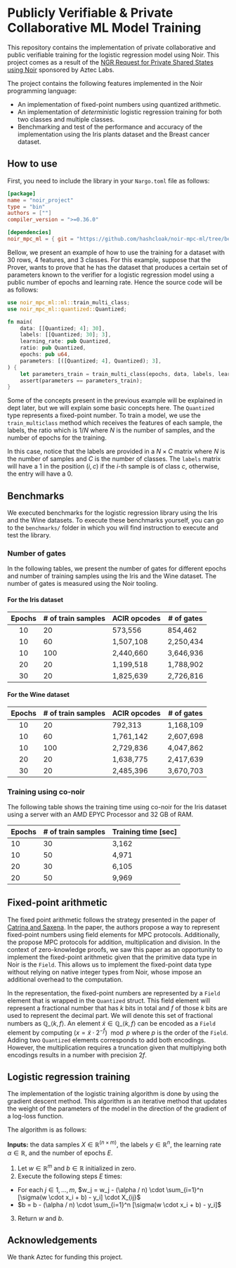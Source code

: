 # Publicly Verifiable & Private Collaborative ML Model Training

This repository contains the implementation of private collaborative and public
verifiable training for the logistic regression model using Noir. This project
comes as a result of the [NGR Request for Private Shared States using Noir](https://github.com/orgs/noir-lang/discussions/6317)
sponsored by Aztec Labs.

The project contains the following features implemented in the Noir programming
language:

- An implementation of fixed-point numbers using quantized arithmetic.
- An implementation of *deterministic* logistic regression training for both two
classes and multiple classes.
- Benchmarking and test of the performance and accuracy of the implementation
using the Iris plants dataset and the Breast cancer dataset.

## How to use

First, you need to include the library in your `Nargo.toml` file as follows:

```toml
[package]
name = "noir_project"
type = "bin"
authors = [""]
compiler_version = ">=0.36.0"

[dependencies]
noir_mpc_ml = { git = "https://github.com/hashcloak/noir-mpc-ml/tree/benchmarking/lib", branch = "master" }
```

Bellow, we present an example of how to use the training for a dataset with 30
rows, 4 features, and 3 classes. For this example, suppose that the Prover,
wants to prove that he has the dataset that produces a certain set of parameters
known to the verifier for a logistic regression model using a public number of
epochs and learning rate. Hence the source code will be as follows:

```rust
use noir_mpc_ml::ml::train_multi_class;
use noir_mpc_ml::quantized::Quantized;

fn main(
    data: [[Quantized; 4]; 30],
    labels: [[Quantized; 30]; 3],
    learning_rate: pub Quantized,
    ratio: pub Quantized,
    epochs: pub u64,
    parameters: [([Quantized; 4], Quantized); 3],
) {
    let parameters_train = train_multi_class(epochs, data, labels, learning_rate, ratio);
    assert(parameters == parameters_train);
}
```

Some of the concepts present in the previous example will be explained in dept
later, but we will explain some basic concepts here. The `Quantized` type
represents a fixed-point number. To train a model, we use the `train_multiclass`
method which receives the features of each sample, the labels, the ratio which
is $1 / N$ where $N$ is the number of samples, and the number of epochs for the
training.

In this case, notice that the labels are provided in a $N \times C$ matrix where
$N$ is the number of samples and $C$ is the number of classes. The `labels`
matrix will have a 1 in the position $(i, c)$ if the $i$-th sample is of class
$c$, otherwise, the entry will have a 0.

## Benchmarks

We executed benchmarks for the logistic regression library using the Iris and the Wine datasets. To execute these benchmarks yourself, you can go to the `benchmarks/` folder in which you will find instruction to execute and test the library.

### Number of gates

In the following tables, we present the number of gates for different epochs and number of training samples using the Iris and the Wine dataset. The number of gates is measured using the Noir tooling.

#### For the Iris dataset

| **Epochs** | **# of train samples** | **ACIR opcodes** | **# of gates** |
|:----------:|------------------------|------------------|----------------|
|         10 |                     20 |           573,556 |         854,462 |
|         10 |                     60 |          1,507,108 |        2,250,434 |
|         10 |                    100 |          2,440,660 |        3,646,936 |
|         20 |                     20 |          1,199,518 |        1,788,902 |
|         30 |                     20 |          1,825,639 |        2,726,816 |

#### For the Wine dataset

| **Epochs** | **# of train samples** | **ACIR opcodes** | **# of gates** |
|:----------:|------------------------|------------------|----------------|
|         10 |                     20 |          792,313 |      1,168,109 |
|         10 |                     60 |        1,761,142 |      2,607,698 |
|         10 |                    100 |        2,729,836 |      4,047,862 |
|         20 |                     20 |        1,638,775 |      2,417,639 |
|         30 |                     20 |        2,485,396 |      3,670,703 |

### Training using co-noir

The following table shows the training time using co-noir for the Iris dataset using a server with an AMD EPYC Processor and 32 GB of RAM.

| Epochs | # of train samples | Training time [sec] |
|--------|--------------------|----------------------|
|     10 |                 30 |                3,162 |
|     10 |                 50 |                4,971 |
|     20 |                 30 |                6,105 |
|     20 |                 50 |                9,969 |

## Fixed-point arithmetic

The fixed point arithmetic follows the strategy presented in the paper of
[Catrina and Saxena](https://www.ifca.ai/pub/fc10/31_47.pdf). In the paper, the
authors propose a way to represent fixed-point numbers using field elements for
MPC protocols. Additionally, the propose MPC protocols for addition,
multiplication and division. In the context of zero-knowledge proofs, we saw this
paper as an opportunity to implement the fixed-point arithmetic given that the
primitive data type in Noir is the `Field`. This allows us to implement the
fixed-point data type without relying on native integer types from Noir, whose
impose an additional overhead to the computation.

In the representation, the fixed-point numbers are represented by a `Field`
element that is wrapped in the `Quantized` struct. This field element will
represent a fractional number that has $k$ bits in total and $f$ of those $k$
bits are used to represent the decimal part. We will denote this set of
fractional numbers as $\mathbb{Q}\_{\langle k, f \rangle}$. An element
$\tilde{x} \in \mathbb{Q}\_{\langle k, f \rangle}$ can be encoded as a `Field`
element by computing $(x = \tilde{x} \cdot 2^{-f}) \mod p$ where $p$ is the order
of the `Field`. Adding two `Quantized` elements corresponds to add both encodings.
However, the multiplication requires a truncation given that multiplying both encodings
results in a number with precision $2f$.

## Logistic regression training

The implementation of the logistic training algorithm is done by using the
gradient descent method. This algorithm is an iterative method that updates the
weight of the parameters of the model in the direction of the gradient of a
log-loss function.

The algorithm is as follows:

**Inputs:** the data samples $X \in \mathbb{R}^{(n \times m)}$, the labels
$y \in \mathbb{R}^{n}$, the learning rate $\alpha \in \mathbb{R}$, and the
number of epochs $E$.

1. Let $w \in \mathbb{R}^m$ and $b \in \mathbb{R}$ initialized in zero.
2. Execute the following steps $E$ times:

- For each $j \in {1, \dots, m}$, $w_j = w_j - (\alpha / n) \cdot \sum_{i=1}^n [\sigma(w \cdot x_i + b) - y_i] \cdot X_{ij}$
- $b = b - (\alpha / n) \cdot \sum_{i=1}^n [\sigma(w \cdot x_i + b) - y_i]$

3. Return $w$ and $b$.

## Acknowledgements

We thank Aztec for funding this project.